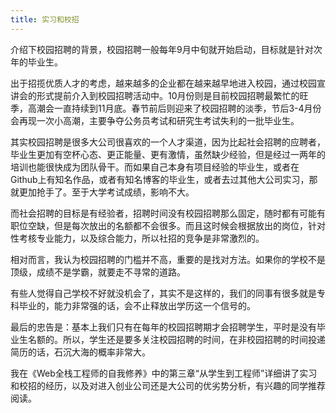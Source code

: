 ```yaml
---
title: 实习和校招
---
```


介绍下校园招聘的背景，校园招聘一般每年9月中旬就开始启动，目标就是针对次年的毕业生。

出于招揽优质人才的考虑，越来越多的企业都在越来越早地进入校园，通过校园宣讲会的形式提前介入到校园招聘活动中。10月份则是目前校园招聘最繁忙的旺季，高潮会一直持续到11月底。春节前后则迎来了校园招聘的淡季，节后3-4月份会再现一次小高潮，主要争夺公务员考试和研究生考试失利的一批毕业生。

其实校园招聘是很多大公司很喜欢的一个人才渠道，因为比起社会招聘的应聘者，毕业生更加有空杯心态、更正能量、更有激情，虽然缺少经验，但是经过一两年的培训也能很快成为团队骨干。而如果自己本身有项目经验的毕业生，或者在Github上有知名作品，或者有知名博客的毕业生，或者去过其他大公司实习，那就更加抢手了。至于大学考试成绩，影响不大。

而社会招聘的目标是有经验者，招聘时间没有校园招聘那么固定，随时都有可能有职位空缺，但是每次放出的名额都不会很多。而且这时候会根据放出的岗位，针对性考核专业能力，以及综合能力，所以社招的竞争是非常激烈的。

相对而言，我认为校园招聘的门槛并不高，重要的是找对方法。如果你的学校不是顶级，成绩不是学霸，就要走不寻常的道路。

有些人觉得自己学校不好就没机会了，其实不是这样的，我们的同事有很多就是专科毕业的，能力非常强的话，会不止释放出学历这一个信号的。

最后的忠告是：基本上我们只有在每年的校园招聘期才会招聘学生，平时是没有毕业生名额的。所以，学生还是要多关注校园招聘的时间，在非校园招聘的时间投递简历的话，石沉大海的概率非常大。

我在《Web全栈工程师的自我修养》中的第三章“从学生到工程师”详细讲了实习和校招的经历，以及对进入创业公司还是大公司的优劣势分析，有兴趣的同学推荐阅读。